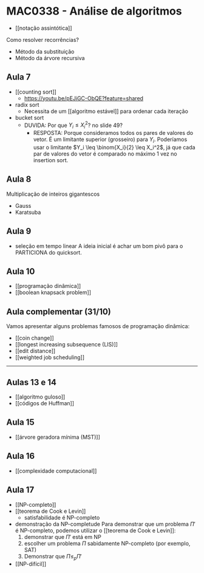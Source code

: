 # MAC0338 - Análise de algoritmos

- [[notação assintótica]]

Como resolver recorrências?
- Método da substituição
- Método da árvore recursiva

## Aula 7
- [[counting sort]]
  - https://youtu.be/pEJiGC-ObQE?feature=shared
- radix sort
  - Necessita de um [[algoritmo estável]] para ordenar cada iteração
- bucket sort
  - DUVIDA: Por que $Y_i \leq X_i^2$? no slide 49?
    - RESPOSTA: Porque consideramos todos os pares de valores do vetor. É um limitante superior (grosseiro) para $Y_i$. Poderíamos usar o limitante $Y_i \leq \binom{X_i}{2} \leq X_i^2$, já que cada par de valores do vetor é comparado no máximo 1 vez no insertion sort.

## Aula 8
Multiplicação de inteiros gigantescos
- Gauss
- Karatsuba

## Aula 9
- seleção em tempo linear
A ideia inicial é achar um bom pivô para o PARTICIONA do quicksort.

## Aula 10
- [[programação dinâmica]]
- [[boolean knapsack problem]]

## Aula complementar (31/10)
Vamos apresentar alguns problemas famosos de programação dinâmica:

- [[coin change]]
- [[longest increasing subsequence (LIS)]]
- [[edit distance]]
- [[weighted job scheduling]]

---

## Aulas 13 e 14
- [[algoritmo guloso]]
- [[códigos de Huffman]]

## Aula 15
- [[árvore geradora mínima (MST)]]

## Aula 16
- [[complexidade computacional]]

## Aula 17
- [[NP-completo]]
- [[teorema de Cook e Levin]]
  - satisfabilidade é NP-completo
- demonstração da NP-completude
  Para demonstrar que um problema $\Pi'$ é NP-completo, podemos utilizar o [[teorema de Cook e Levin]]:
  1. demonstrar que $\Pi'$ está em NP
  2. escolher um problema $\Pi$ sabidamente NP-completo (por exemplo, SAT)
  3. Demonstrar que $\Pi \leq_p \Pi'$
- [[NP-difícil]]
